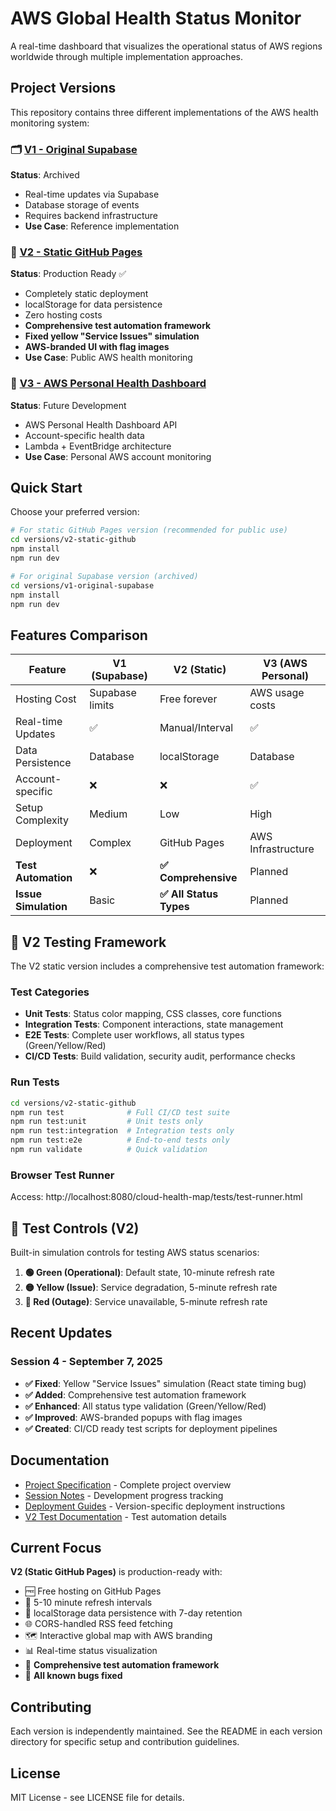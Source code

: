 # AWS Global Health Status Monitor

A real-time dashboard that visualizes the operational status of AWS regions worldwide through multiple implementation approaches.

## Project Versions

This repository contains three different implementations of the AWS health monitoring system:

### 🗂️ [V1 - Original Supabase](./versions/v1-original-supabase/)
**Status**: Archived
- Real-time updates via Supabase
- Database storage of events
- Requires backend infrastructure
- **Use Case**: Reference implementation

### 🚀 [V2 - Static GitHub Pages](./versions/v2-static-github/) 
**Status**: Production Ready ✅
- Completely static deployment
- localStorage for data persistence
- Zero hosting costs
- **Comprehensive test automation framework**
- **Fixed yellow "Service Issues" simulation**
- **AWS-branded UI with flag images**
- **Use Case**: Public AWS health monitoring

### 🔮 [V3 - AWS Personal Health Dashboard](./versions/v3-aws-personal/)
**Status**: Future Development
- AWS Personal Health Dashboard API
- Account-specific health data
- Lambda + EventBridge architecture
- **Use Case**: Personal AWS account monitoring

## Quick Start

Choose your preferred version:

```bash
# For static GitHub Pages version (recommended for public use)
cd versions/v2-static-github
npm install
npm run dev

# For original Supabase version (archived)
cd versions/v1-original-supabase
npm install
npm run dev
```

## Features Comparison

| Feature | V1 (Supabase) | V2 (Static) | V3 (AWS Personal) |
|---------|---------------|-------------|-------------------|
| Hosting Cost | Supabase limits | Free forever | AWS usage costs |
| Real-time Updates | ✅ | Manual/Interval | ✅ |
| Data Persistence | Database | localStorage | Database |
| Account-specific | ❌ | ❌ | ✅ |
| Setup Complexity | Medium | Low | High |
| Deployment | Complex | GitHub Pages | AWS Infrastructure |
| **Test Automation** | ❌ | **✅ Comprehensive** | Planned |
| **Issue Simulation** | Basic | **✅ All Status Types** | Planned |

## 🧪 V2 Testing Framework

The V2 static version includes a comprehensive test automation framework:

### Test Categories
- **Unit Tests**: Status color mapping, CSS classes, core functions
- **Integration Tests**: Component interactions, state management  
- **E2E Tests**: Complete user workflows, all status types (Green/Yellow/Red)
- **CI/CD Tests**: Build validation, security audit, performance checks

### Run Tests
```bash
cd versions/v2-static-github
npm run test              # Full CI/CD test suite
npm run test:unit         # Unit tests only
npm run test:integration  # Integration tests only
npm run test:e2e          # End-to-end tests only
npm run validate          # Quick validation
```

### Browser Test Runner
Access: http://localhost:8080/cloud-health-map/tests/test-runner.html

## 🎯 Test Controls (V2)

Built-in simulation controls for testing AWS status scenarios:

1. **🟢 Green (Operational)**: Default state, 10-minute refresh rate
2. **🟡 Yellow (Issue)**: Service degradation, 5-minute refresh rate  
3. **🔴 Red (Outage)**: Service unavailable, 5-minute refresh rate

## Recent Updates

### Session 4 - September 7, 2025
- **✅ Fixed**: Yellow "Service Issues" simulation (React state timing bug)
- **✅ Added**: Comprehensive test automation framework
- **✅ Enhanced**: All status type validation (Green/Yellow/Red)
- **✅ Improved**: AWS-branded popups with flag images
- **✅ Created**: CI/CD ready test scripts for deployment pipelines

## Documentation

- [Project Specification](./PROJECT_SPECIFICATION.md) - Complete project overview
- [Session Notes](./session-notes.md) - Development progress tracking
- [Deployment Guides](./docs/deployment-guides/) - Version-specific deployment instructions
- [V2 Test Documentation](./versions/v2-static-github/tests/README.md) - Test automation details

## Current Focus

**V2 (Static GitHub Pages)** is production-ready with:
- 🆓 Free hosting on GitHub Pages
- 🔄 5-10 minute refresh intervals
- 💾 localStorage data persistence with 7-day retention
- 🌐 CORS-handled RSS feed fetching
- 🗺️ Interactive global map with AWS branding
- 📊 Real-time status visualization
- 🧪 **Comprehensive test automation framework**
- 🐛 **All known bugs fixed**

## Contributing

Each version is independently maintained. See the README in each version directory for specific setup and contribution guidelines.

## License

MIT License - see LICENSE file for details.
